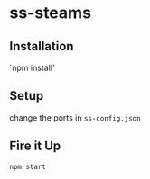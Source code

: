 # ss-steams

## Installation
`npm install'

## Setup
change the ports in `ss-config.json`

## Fire it Up
`npm start`